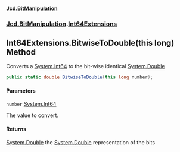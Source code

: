 #### [Jcd.BitManipulation](index 'index')
### [Jcd.BitManipulation](Jcd.BitManipulation 'Jcd.BitManipulation').[Int64Extensions](Jcd.BitManipulation.Int64Extensions 'Jcd.BitManipulation.Int64Extensions')

## Int64Extensions.BitwiseToDouble(this long) Method

Converts a [System.Int64](https://docs.microsoft.com/en-us/dotnet/api/System.Int64 'System.Int64') to the bit-wise identical [System.Double](https://docs.microsoft.com/en-us/dotnet/api/System.Double 'System.Double')

```csharp
public static double BitwiseToDouble(this long number);
```
#### Parameters

<a name='Jcd.BitManipulation.Int64Extensions.BitwiseToDouble(thislong).number'></a>

`number` [System.Int64](https://docs.microsoft.com/en-us/dotnet/api/System.Int64 'System.Int64')

The value to convert.

#### Returns
[System.Double](https://docs.microsoft.com/en-us/dotnet/api/System.Double 'System.Double')
the [System.Double](https://docs.microsoft.com/en-us/dotnet/api/System.Double 'System.Double') representation of the bits